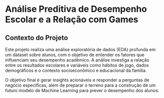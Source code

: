 # Análise Preditiva de Desempenho Escolar e a Relação com Games

## Contexto do Projeto

Este projeto realiza uma análise exploratória de dados (EDA) profunda em um dataset sobre alunos, com o objetivo de entender os fatores que influenciam seu desempenho acadêmico. A análise investiga a relação entre os resultados escolares e variáveis como hábitos de jogo, dados demográficos e o contexto socioeconômico e educacional da família.

O objetivo final é gerar insights acionáveis e responder a perguntas de negócio específicas, além de preparar o terreno para a construção de um futuro modelo de Machine Learning para prever o desempenho dos alunos.
